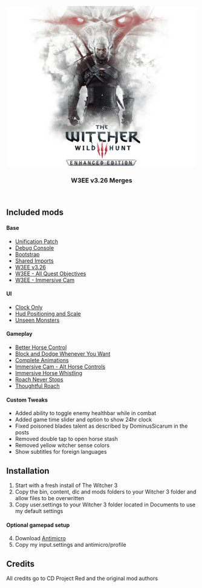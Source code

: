 <p align="center">
  <img src="./.github/banner.png" />

  <h3 align="center">
    W3EE v3.26 Merges
  </h3>
</p>

<br>

## Included mods

#### Base
- [Unification Patch](https://www.nexusmods.com/witcher3/mods/2134/?)
- [Debug Console](https://www.nexusmods.com/witcher3/mods/1555/?)
- [Bootstrap](https://www.nexusmods.com/witcher3/mods/2109/?)
- [Shared Imports](https://www.nexusmods.com/witcher3/mods/2110/?)
- [W3EE v3.26](https://www.nexusmods.com/witcher3/mods/2521/?)
- [W3EE - All Quest Objectives](https://www.nexusmods.com/witcher3/mods/2521/?)
- [W3EE - Immersive Cam](https://www.nexusmods.com/witcher3/mods/2521/?)

#### UI
- [Clock Only](https://www.nexusmods.com/witcher3/mods/1662/?)
- [Hud Positioning and Scale](https://www.nexusmods.com/witcher3/mods/861?)
- [Unseen Monsters](https://www.nexusmods.com/witcher3/mods/646/?)

#### Gameplay
- [Better Horse Control](https://www.nexusmods.com/witcher3/mods/2000?)
- [Block and Dodge Whenever You Want](https://www.nexusmods.com/witcher3/mods/1080/?)
- [Complete Animations](https://www.nexusmods.com/witcher3/mods/2632/?)
- [Immersive Cam - Alt Horse Controls](https://www.nexusmods.com/witcher3/mods/689/?)
- [Immersive Horse Whistling](https://www.nexusmods.com/witcher3/mods/2651/?)
- [Roach Never Stops](https://www.nexusmods.com/witcher3/mods/2288/?)
- [Thoughtful Roach](https://www.nexusmods.com/witcher3/mods/1586/?)

#### Custom Tweaks
- Added ability to toggle enemy healthbar while in combat
- Added game time slider and option to show 24hr clock
- Fixed poisoned blades talent as described by DominusSicarum in the posts
- Removed double tap to open horse stash
- Removed yellow witcher sense colors
- Show subtitles for foreign languages

## Installation
1. Start with a fresh install of The Witcher 3
2. Copy the bin, content, dlc and mods folders to your Witcher 3 folder and allow files to be overwritten
3. Copy user.settings to your Witcher 3 folder located in Documents to use my default settings

#### Optional gamepad setup
4. Download [Antimicro](https://github.com/AntiMicro/antimicro)
5. Copy my input.settings and antimicro/profile

## Credits
All credits go to CD Project Red and the original mod authors
